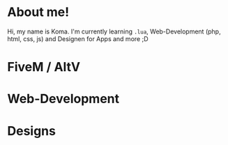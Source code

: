 # About me!
Hi, my name is Koma. I'm currently learning `.lua`, Web-Development (php, html, css, js) and Designen for Apps and more ;D

# FiveM / AltV

# Web-Development

# Designs
